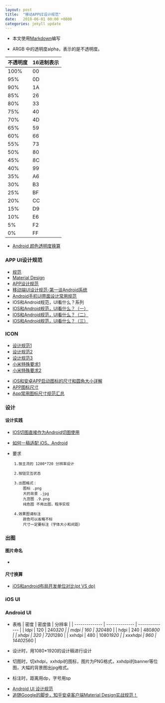```yaml
---
layout: post
title:  "移动APPUI设计规范"
date:   2018-06-01 00:00 +0800
categories: jekyll update
---
```


- 本文使用[Markdown](http://wowubuntu.com/markdown/)编写

* ARGB 中的透明度alpha，表示的是不透明度。

| 不透明度 | 16进制表示 |
| -------------- | -------------- |
| 100% | 00 |
| 95% | 0D |
| 90% | 1A |
| 85% | 26 |
| 80% | 33 |
| 75% | 40 |
| 70% | 4D |
| 65% | 59 |
| 60% | 66 |
| 55% | 73 |
| 50% | 80 |
| 45% | 8C |
| 40% | 99 |
| 35% | A6 |
| 30% | B3 |
| 25% | BF |
| 20% | CC |
| 15% | D9 |
| 10% | E6 |
| 5% | F2 |
| 0% | FF |

- [Android 颜色透明度换算](http://www.snowdream.tech/2016/03/11/android-color-argb-alpha-convert/)

### APP UI设计规范
- [规范](http://www.zcool.com.cn/work/ZMTI0MTc3NDg=.html)
- [Material Design](http://design.1sters.com/material_design/material-design/introduction.html)
- [APP设计规范](http://www.jianshu.com/p/a2a4c18c1900)
- [移动端UI设计规范-第一谈Android系统](http://www.zcool.com.cn/work/ZMTkxOTM3NzY=.html)
- [Android手机UI界面设计常用规范](http://www.zcool.com.cn/work/ZMTI0MTc3NDg=.html)
- IOS和Android规范，UI看什么？系列
- [IOS和Android规范，UI看什么？（一）](http://old.zcool.com.cn/article/ZNDk2NTQw.html)
- [IOS和Android规范，UI看什么？（二）](http://old.zcool.com.cn/article/ZNDk4NDQ4.html)
- [IOS和Android规范，UI看什么？（三）](http://old.zcool.com.cn/article/ZNDk5Mjcy.html)

### ICON
* [设计规范1](https://developer.android.com/guide/practices/ui_guidelines/icon_design)
* [设计规范2](https://material.io/design/iconography/product-icons.html#)
* [设计规范3](https://www.jianshu.com/p/7a238062129a)
* [小米特殊要求1](https://dev.mi.com/console/doc/detail?pId=1162)
* [小米特殊要求2](https://dev.mi.com/doc/p=204/index.html)
- [iOS和安卓APP启动图标的尺寸和圆角大小详解](https://www.25xt.com/iconweb/11704.htm)
- [APP图标尺寸](https://www.jianshu.com/p/d6be2dc801e9)
- [App常用图标尺寸规范汇总](https://likfe.com/2016/07/26/android-size-set/)

### 设计

#### 设计实践
- [IOS切图直接作为Android切图使用](https://blog.csdn.net/ecjtuhq/article/details/52204599)
- [如何一稿适配 iOS、Android](https://zhuanlan.zhihu.com/p/22084291)

- 要求
```
	1.按主流的 1280*720 分辨率设计

	2.按钮交互状态

	3.出图格式：
		图标 .png
		大的背景 .jpg
		九宫图	.9.png
		纯色图	不用出图，程序实现

	4.效果图请标注
		颜色可以省略不标
		尺寸一定要标注（字体大小和间距）
```

### 出图

#### 图片命名
* 

#### 尺寸换算
* [iOS和android布局开发单位对比(pt VS dp)](https://juejin.im/entry/5a37bd866fb9a04509099d25)

### iOS UI

### Android UI
* 表格
| 密度 | 密度值 | 分辨率 |
| -------------- | -------------- | -------------- |
| ldpi | 120 | 240*320 |
| mdpi | 160 | 320*480 |
| hdpi | 240 | 480*800 |
| xhdpi | 320 | 720*1280 |
| xxhdpi | 480 | 1080*1920 |
| xxxhdpi | 960 | 1440*2560 |


* 设计时，用1080*1920的设计稿进行设计
* 切图时，切xhdpi，xxhdpi的图标，图片为PNG格式，xxhdpi的banner等位图，大幅的背景图出jpg格式。
* 标注时，距离用dp，字号用sp

- [Android UI 设计规范](https://www.jianshu.com/p/b38e81be51ca)
- [追随Google的脚步，知乎安卓客户端Material Design实战规范！](http://www.tuyiyi.com/v/40056.html)